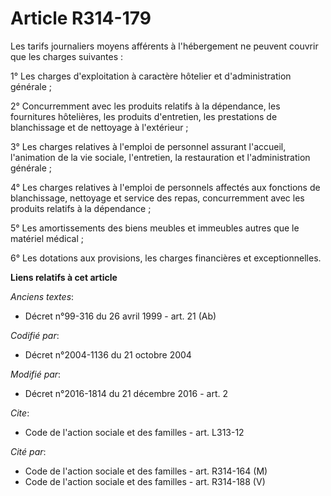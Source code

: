 # Article R314-179

Les tarifs journaliers moyens afférents à l'hébergement ne peuvent couvrir que les charges suivantes : 

1° Les charges d'exploitation à caractère hôtelier et d'administration générale ; 

2° Concurremment avec les produits relatifs à la dépendance, les fournitures hôtelières, les produits d'entretien, les
prestations de blanchissage et de nettoyage à l'extérieur ; 

3° Les charges relatives à l'emploi de personnel assurant l'accueil, l'animation de la vie sociale, l'entretien, la
restauration et l'administration générale ; 

4° Les charges relatives à l'emploi de personnels affectés aux fonctions de blanchissage, nettoyage et service des repas,
concurremment avec les produits relatifs à la dépendance ; 

5° Les amortissements des biens meubles et immeubles autres que le matériel médical ; 

6° Les dotations aux provisions, les charges financières et exceptionnelles.

**Liens relatifs à cet article**

_Anciens textes_:

  - Décret n°99-316 du 26 avril 1999 - art. 21 (Ab)

_Codifié par_:

  - Décret n°2004-1136 du 21 octobre 2004

_Modifié par_:

  - Décret n°2016-1814 du 21 décembre 2016 - art. 2

_Cite_:

  - Code de l'action sociale et des familles - art. L313-12

_Cité par_:

  - Code de l'action sociale et des familles - art. R314-164 (M)
  - Code de l'action sociale et des familles - art. R314-188 (V)
